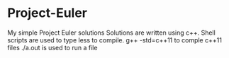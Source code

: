 # Project-Euler
My simple Project Euler solutions
Solutions are written using c++.
Shell scripts are used to type less to compile.
g++ -std=c++11 to comple c++11 files
./a.out is used to run a file
